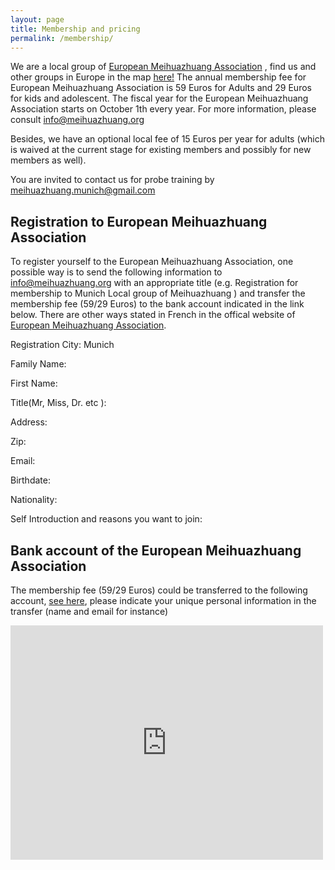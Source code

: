 ```yaml
---
layout: page
title: Membership and pricing
permalink: /membership/
---
```


We are a local group of [European Meihuazhuang Association](http://www.meihuazhuang.org) , find us and other groups in Europe in the map [here!](http://meihuazhuang.org/?groupes) The annual membership fee for European Meihuazhuang Association is 59 Euros for Adults and 29 Euros for kids and adolescent. The fiscal year for the European Meihuazhuang Association starts on October 1th every year. For more information, please consult [info@meihuazhuang.org](mailto:info@meihuazhuang.org) 

Besides, we have an optional local fee of 15 Euros per year for adults (which is waived at the current stage for existing members and possibly for new members as well). 

You are invited to contact us for probe training by [meihuazhuang.munich@gmail.com](meihuazhuang.munich@gmail.com) 


## Registration to European Meihuazhuang Association

To register yourself to the European Meihuazhuang Association, one possible way is to send the following information to [info@meihuazhuang.org](mailto:info@meihuazhuang.org) with an
appropriate title (e.g. Registration for membership to Munich Local group of Meihuazhuang ) and transfer the membership fee (59/29 Euros) to the bank account indicated in the
link below. There are other ways stated in French in the offical website of [European Meihuazhuang Association](http://www.meihuazhuang.org).


Registration City: Munich

Family Name: 

First Name: 


Title(Mr, Miss, Dr. etc ): 


Address: 


Zip: 


Email: 


Birthdate: 


Nationality: 


Self Introduction and reasons you want to join: 


## Bank account of the European Meihuazhuang Association
The membership fee (59/29 Euros) could be transferred to the following account, [see here](https://drive.google.com/file/d/0B1vtUB3pfkiyR0NjejFUcnR3ME0/view?usp=sharing), please indicate your unique personal information in the transfer (name and email for instance)

<embed src="https://drive.google.com/file/d/0B1vtUB3pfkiyR0NjejFUcnR3ME0/view?usp=sharing"  width="500" height="375" type='application/pdf'>
